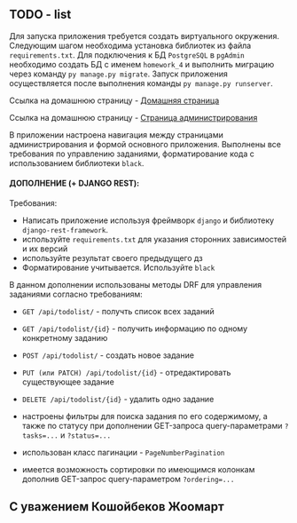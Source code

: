 ## TODO - list


Для запуска приложения требуется создать виртуального окружения. 
Следующим шагом необходима установка библиотек из файла `requirements.txt`.
Для подключения к БД `PostgreSQL` в `pgAdmin` необходимо создать БД с именем `homework_4` и выполнить миграцию через команду `py manage.py migrate`.
Запуск приложения осуществляется после выполнения команды `py manage.py runserver`.

Ссылка на домашнюю страницу - [Домашняя страница](http://127.0.0.1:8000/)

Ссылка на домашнюю страницу - [Страница администрирования](http://127.0.0.1:8000/admin)

В приложении настроена навигация между страницами администрирования и формой основного приложения. 
Выполнены все требования по управлению заданиями, форматирование кода с использованием библиотеки `black`. 

#### ДОПОЛНЕНИЕ (+ DJANGO REST):

Требования:

*    Написать приложение используя фреймворк `django` и библиотеку `django-rest-framework`.
*    используйте `requirements.txt` для указания сторонних зависимостей и их версий
*    используйте результат своего предыдущего дз
*    Форматирование учитывается. Используйте `black`

В данном дополнении использованы методы DRF для управления заданиями согласно требованиям:

*    `GET /api/todolist/` - получть список всех заданий
*    `GET /api/todolist/{id}` - получить информацию по одному конкретному заданию
*    `POST /api/todolist/` - создать новое задание
*    `PUT (или PATCH) /api/todolist/{id}` - отредактировать существующее задание
*    `DELETE /api/todolist/{id}` - удалить одно задание


*  настроены фильтры для поиска задания по его содержимому, а также по статусу
при дополнении GET-запроса query-параметрами `?tasks=...` и `?status=...`
* использован класс пагинации - `PageNumberPagination`
* имеется возможность сортировки по имеющимся колонкам дополнив GET-запрос query-параметром `?ordering=...`
## C уважением Кошойбеков Жоомарт 


